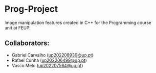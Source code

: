 # Prog-Project
Image manipulation features created in C++ for the Programming course unit at FEUP.

## Collaborators:

- Gabriel Carvalho (up202208939@up.pt)
- Rafael Cunha (up202206499@up.pt)
- Vasco Melo (up202207564@up.pt)
